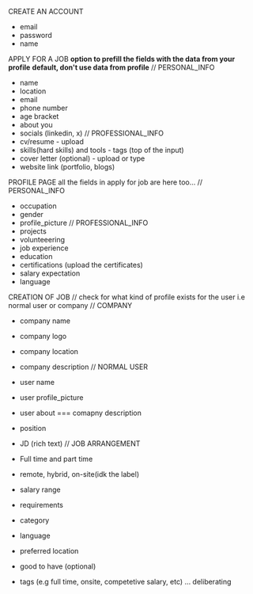 CREATE AN ACCOUNT
- email
- password
- name

APPLY FOR A JOB
**option to prefill the fields with the data from your profile**
**default, don't use data from profile**
// PERSONAL_INFO
- name
- location
- email
- phone number
- age bracket
- about you
- socials (linkedin, x)
// PROFESSIONAL_INFO
- cv/resume - upload
- skills(hard skills) and tools - tags (top of the input)
- cover letter (optional) - upload or type
- website link (portfolio, blogs)

PROFILE PAGE
all the fields in apply for job are here too...
// PERSONAL_INFO
- occupation
- gender
- profile_picture
// PROFESSIONAL_INFO
- projects
- volunteeering
- job experience
- education
- certifications (upload the certificates)
- salary expectation
- language

CREATION OF JOB
// check for what kind of profile exists for the user i.e normal user or company
// COMPANY
- company name
- company logo
- company location
- company description
// NORMAL USER
- user name
- user profile_picture
- user about === comapny description

- position
- JD (rich text)
// JOB ARRANGEMENT
- Full time and part time
- remote, hybrid, on-site(idk the label)

- salary range
- requirements
- category
- language
- preferred location
- good to have (optional)
- tags (e.g full time, onsite, competetive salary, etc) ... deliberating